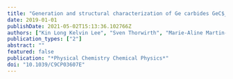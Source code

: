 ```yaml
---
title: "Generation and structural characterization of Ge carbides GeC$_n$ ($n=4,5,6)$ by laser ablation, broadband rotational spectroscopy, and quantum chemistry"
date: 2019-01-01
publishDate: 2021-05-02T15:13:36.102766Z
authors: ["Kin Long Kelvin Lee", "Sven Thorwirth", "Marie-Aline Martin-Drumel", "Michael C. McCarthy"]
publication_types: ["2"]
abstract: ""
featured: false
publication: "*Physical Chemistry Chemical Physics*"
doi: "10.1039/C9CP03607E"
---
```


